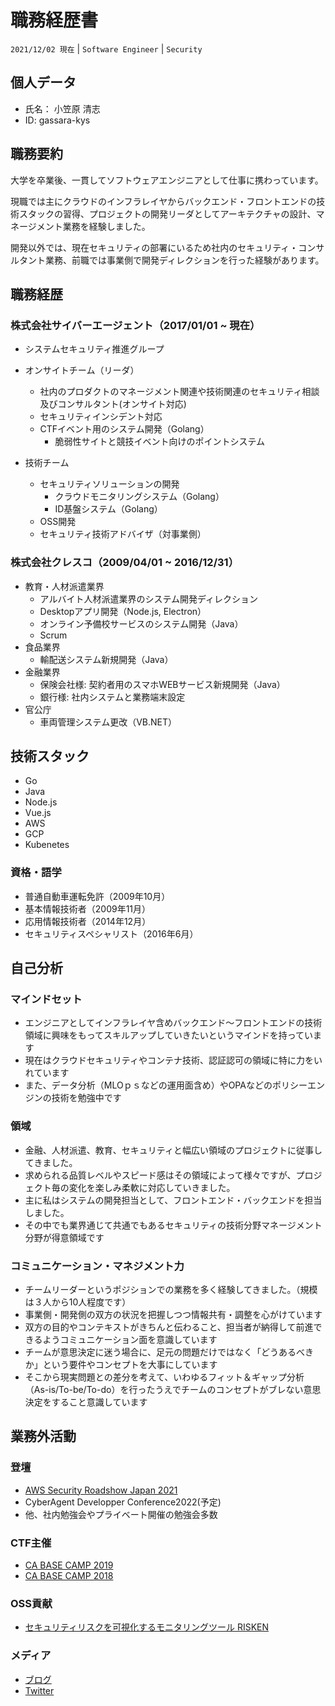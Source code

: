 # 職務経歴書

`2021/12/02 現在` | `Software Engineer` | `Security`

## 個人データ

- 氏名： 小笠原 清志
- ID: gassara-kys


## 職務要約

大学を卒業後、一貫してソフトウェアエンジニアとして仕事に携わっています。

現職では主にクラウドのインフラレイヤからバックエンド・フロントエンドの技術スタックの習得、プロジェクトの開発リーダとしてアーキテクチャの設計、マネージメント業務を経験しました。

開発以外では、現在セキュリティの部署にいるため社内のセキュリティ・コンサルタント業務、前職では事業側で開発ディレクションを行った経験があります。


## 職務経歴

### 株式会社サイバーエージェント（2017/01/01 ~ 現在）

- システムセキュリティ推進グループ
- オンサイトチーム（リーダ）
  - 社内のプロダクトのマネージメント関連や技術関連のセキュリティ相談及びコンサルタント(オンサイト対応)
  - セキュリティインシデント対応
  - CTFイベント用のシステム開発（Golang）
    - 脆弱性サイトと競技イベント向けのポイントシステム

- 技術チーム
  - セキュリティソリューションの開発
    - クラウドモニタリングシステム（Golang）
    - ID基盤システム（Golang）
  - OSS開発
  - セキュリティ技術アドバイザ（対事業側）

### 株式会社クレスコ（2009/04/01 ~ 2016/12/31）

- 教育・人材派遣業界
  - アルバイト人材派遣業界のシステム開発ディレクション　
  - Desktopアプリ開発（Node.js, Electron）
  - オンライン予備校サービスのシステム開発（Java）
  - Scrum
- 食品業界
  - 輸配送システム新規開発（Java）
- 金融業界
  - 保険会社様: 契約者用のスマホWEBサービス新規開発（Java）
  - 銀行様: 社内システムと業務端末設定
- 官公庁
  - 車両管理システム更改（VB.NET）


## 技術スタック

- Go
- Java
- Node.js
- Vue.js
- AWS
- GCP
- Kubenetes

### 資格・語学

- 普通自動車運転免許（2009年10月）
- 基本情報技術者（2009年11月）
- 応用情報技術者（2014年12月）
- セキュリティスペシャリスト（2016年6月）

## 自己分析

### マインドセット

- エンジニアとしてインフラレイヤ含めバックエンド〜フロントエンドの技術領域に興味をもってスキルアップしていきたいというマインドを持っています
- 現在はクラウドセキュリティやコンテナ技術、認証認可の領域に特に力をいれています
- また、データ分析（MLOｐｓなどの運用面含め）やOPAなどのポリシーエンジンの技術を勉強中です

### 領域

- 金融、人材派遣、教育、セキュリティと幅広い領域のプロジェクトに従事してきました。
- 求められる品質レベルやスピード感はその領域によって様々ですが、プロジェクト毎の変化を楽しみ柔軟に対応していきました。
- 主に私はシステムの開発担当として、フロントエンド・バックエンドを担当しました。
- その中でも業界通じて共通でもあるセキュリティの技術分野マネージメント分野が得意領域です

### コミュニケーション・マネジメント力

- チームリーダーというポジションでの業務を多く経験してきました。（規模は３人から10人程度です）
- 事業側・開発側の双方の状況を把握しつつ情報共有・調整を心がけています
- 双方の目的やコンテキストがきちんと伝わること、担当者が納得して前進できるようコミュニケーション面を意識しています
- チームが意思決定に迷う場合に、足元の問題だけではなく「どうあるべきか」という要件やコンセプトを大事にしています
- そこから現実問題との差分を考えて、いわゆるフィット＆ギャップ分析（As-is/To-be/To-do）を行ったうえでチームのコンセプトがブレない意思決定をすること意識しています

## 業務外活動

### 登壇

- [AWS Security Roadshow Japan 2021](https://www.cyberagent.co.jp/techinfo/news/detail/id=26836)
- CyberAgent Developper Conference2022(予定)
- 他、社内勉強会やプライベート開催の勉強会多数

### CTF主催

- [CA BASE CAMP 2019](https://developers.cyberagent.co.jp/blog/archives/19910/)
- [CA BASE CAMP 2018](https://developers.cyberagent.co.jp/blog/archives/13613/)

### OSS貢献

- [セキュリティリスクを可視化するモニタリングツール RISKEN](https://github.com/ca-risken/doc)

### メディア

- [ブログ](https://zenn.dev/ogapan)
- [Twitter](https://twitter.com/gassara5)



